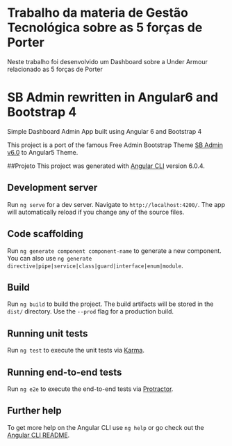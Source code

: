 # Trabalho da materia de Gestão Tecnológica sobre as 5 forças de Porter
Neste trabalho foi desenvolvido um Dashboard sobre a Under Armour relacionado as 5 forças de Porter

# SB Admin rewritten in Angular6 and Bootstrap 4

Simple Dashboard Admin App built using Angular 6 and Bootstrap 4

This project is a port of the famous Free Admin Bootstrap Theme [SB Admin v6.0](http://startbootstrap.com/template-overviews/sb-admin-2/) to Angular5 Theme.


##Projeto
This project was generated with [Angular CLI](https://github.com/angular/angular-cli) version 6.0.4.

## Development server

Run `ng serve` for a dev server. Navigate to `http://localhost:4200/`. The app will automatically reload if you change any of the source files.

## Code scaffolding

Run `ng generate component component-name` to generate a new component. You can also use `ng generate directive|pipe|service|class|guard|interface|enum|module`.

## Build

Run `ng build` to build the project. The build artifacts will be stored in the `dist/` directory. Use the `--prod` flag for a production build.

## Running unit tests

Run `ng test` to execute the unit tests via [Karma](https://karma-runner.github.io).

## Running end-to-end tests

Run `ng e2e` to execute the end-to-end tests via [Protractor](http://www.protractortest.org/).

## Further help

To get more help on the Angular CLI use `ng help` or go check out the [Angular CLI README](https://github.com/angular/angular-cli/blob/master/README.md).
